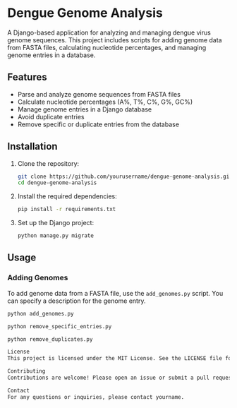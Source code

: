 # Dengue Genome Analysis

A Django-based application for analyzing and managing dengue virus genome sequences. This project includes scripts for adding genome data from FASTA files, calculating nucleotide percentages, and managing genome entries in a database.

## Features

- Parse and analyze genome sequences from FASTA files
- Calculate nucleotide percentages (A%, T%, C%, G%, GC%)
- Manage genome entries in a Django database
- Avoid duplicate entries
- Remove specific or duplicate entries from the database

## Installation

1. Clone the repository:
    ```sh
    git clone https://github.com/yourusername/dengue-genome-analysis.git
    cd dengue-genome-analysis
    ```

2. Install the required dependencies:
    ```sh
    pip install -r requirements.txt
    ```

3. Set up the Django project:
    ```sh
    python manage.py migrate
    ```

## Usage

### Adding Genomes

To add genome data from a FASTA file, use the `add_genomes.py` script. You can specify a description for the genome entry.

```sh
python add_genomes.py

python remove_specific_entries.py

python remove_duplicates.py

License
This project is licensed under the MIT License. See the LICENSE file for details.

Contributing
Contributions are welcome! Please open an issue or submit a pull request for any improvements or bug fixes.

Contact
For any questions or inquiries, please contact yourname.

